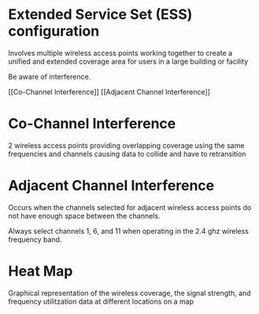 # Extended Service Set (ESS) configuration

Involves multiple wireless access points working together to create a unified and extended coverage area for users in a large building or facility

Be aware of interference.

[[Co-Channel Interference]]
[[Adjacent Channel Interference]]

# Co-Channel Interference

2 wireless access points providing overlapping coverage using the same frequencies and channels causing data to collide and have to retransition

# Adjacent Channel Interference

Occurs when the channels selected for adjacent wireless access points do not have enough space between the channels.

Always select channels 1, 6, and 11 when operating in the 2.4 ghz wireless frequency band.

# Heat Map
Graphical representation of the wireless coverage, the signal strength, and frequency utilitzation data at different locations on a map

